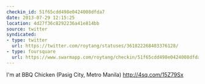 ```yaml
---
checkin_id: 51f65cdd498e0424008dfda7
date: 2013-07-29 12:15:25
location: 4d27f36c8292236a41e814bb
source: twitter
syndicated:
- type: twitter
  url: https://twitter.com/roytang/statuses/361822268403376128/
- type: foursquare
  url: https://www.swarmapp.com/roytang/checkin/51f65cdd498e0424008dfda7
---
```


I'm at BBQ Chicken (Pasig City, Metro Manila) http://4sq.com/15Z79Sx
